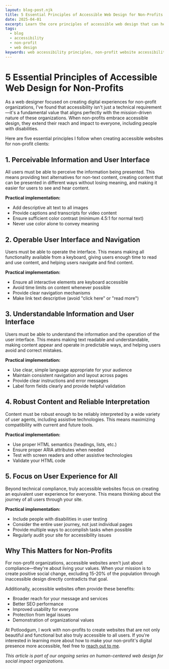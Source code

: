```yaml
---
layout: blog-post.njk
title: 5 Essential Principles of Accessible Web Design for Non-Profits
date: 2025-04-01
excerpt: Learn the core principles of accessible web design that can help non-profit organizations reach wider audiences and create more inclusive digital experiences.
tags: 
  - blog
  - accessibility
  - non-profit
  - web design
keywords: web accessibility principles, non-profit website accessibility, inclusive web design, WCAG guidelines, accessible design for social impact
---
```


# 5 Essential Principles of Accessible Web Design for Non-Profits

As a web designer focused on creating digital experiences for non-profit organizations, I've found that accessibility isn't just a technical requirement—it's a fundamental value that aligns perfectly with the mission-driven nature of these organizations. When non-profits embrace accessible design, they extend their reach and impact to everyone, including people with disabilities.

Here are five essential principles I follow when creating accessible websites for non-profit clients:

## 1. Perceivable Information and User Interface

All users must be able to perceive the information being presented. This means providing text alternatives for non-text content, creating content that can be presented in different ways without losing meaning, and making it easier for users to see and hear content.

**Practical implementation:**
- Add descriptive alt text to all images
- Provide captions and transcripts for video content
- Ensure sufficient color contrast (minimum 4.5:1 for normal text)
- Never use color alone to convey meaning

## 2. Operable User Interface and Navigation

Users must be able to operate the interface. This means making all functionality available from a keyboard, giving users enough time to read and use content, and helping users navigate and find content.

**Practical implementation:**
- Ensure all interactive elements are keyboard accessible
- Avoid time limits on content whenever possible
- Provide clear navigation mechanisms
- Make link text descriptive (avoid "click here" or "read more")

## 3. Understandable Information and User Interface

Users must be able to understand the information and the operation of the user interface. This means making text readable and understandable, making content appear and operate in predictable ways, and helping users avoid and correct mistakes.

**Practical implementation:**
- Use clear, simple language appropriate for your audience
- Maintain consistent navigation and layout across pages
- Provide clear instructions and error messages
- Label form fields clearly and provide helpful validation

## 4. Robust Content and Reliable Interpretation

Content must be robust enough to be reliably interpreted by a wide variety of user agents, including assistive technologies. This means maximizing compatibility with current and future tools.

**Practical implementation:**
- Use proper HTML semantics (headings, lists, etc.)
- Ensure proper ARIA attributes when needed
- Test with screen readers and other assistive technologies
- Validate your HTML code

## 5. Focus on User Experience for All

Beyond technical compliance, truly accessible websites focus on creating an equivalent user experience for everyone. This means thinking about the journey of all users through your site.

**Practical implementation:**
- Include people with disabilities in user testing
- Consider the entire user journey, not just individual pages
- Provide multiple ways to accomplish tasks when possible
- Regularly audit your site for accessibility issues

## Why This Matters for Non-Profits

For non-profit organizations, accessible websites aren't just about compliance—they're about living your values. When your mission is to create positive social change, excluding 15-20% of the population through inaccessible design directly contradicts that goal.

Additionally, accessible websites often provide these benefits:
- Broader reach for your message and services
- Better SEO performance
- Improved usability for everyone
- Protection from legal issues
- Demonstration of organizational values

At Potloodgum, I work with non-profits to create websites that are not only beautiful and functional but also truly accessible to all users. If you're interested in learning more about how to make your non-profit's digital presence more accessible, feel free to [reach out to me](mailto:hello@potloodgum.com).

*This article is part of our ongoing series on human-centered web design for social impact organizations.*
